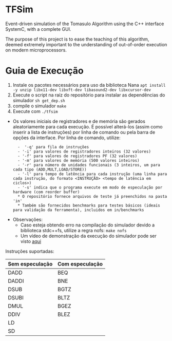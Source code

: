 
# TFSim

Event-driven simulation of the Tomasulo Algorithm using the C++ interface SystemC, with a complete GUI.

The purpose of this project is to ease the teaching of this algorithm, deemed extremely important to the understanding of
out-of-order execution on modern microprocessors.

# Guia de Execução

1. Instale os pacotes necessários para uso da biblioteca Nana
	```apt install -y unzip libx11-dev libxft-dev libasound2-dev libxcursor-dev```
2. Execute o script na raíz do repositório para instalar as dependências do simulador
	`sh get_dep.sh`
3. compile o simulador `make`
4. Execute com `./tfsim`


- Os valores iniciais de registradores e de memória são gerados aleatoriamente para cada execução. É possível alterá-los (assim como inserir a lista de instruções) por linha de comando ou pela barra de opções da interface. Por linha de comando, utilize:


		-  '-q' para fila de instruções
		- '-i' para valores de registradores inteiros (32 valores)
		- '-f' para valores de registradores PF (32 valores)
		- '-m' para valores de memória (500 valores inteiros)
		- '-r' para número de unidades funcionais (3 inteiros, um para cada tipo (ADD,MULT,LOAD/STORE))
		- '-l' para tempo de latência para cada instrução (uma linha para cada instrução, do formato <INSTRUÇÃO> <tempo de latência em ciclos>)
		- '-s' indica que o programa execute em modo de especulação por hardware (com reorder buffer)
		* O repositório fornece arquivos de teste já preenchidos na pasta 'in'
        * Também são fornecidos benchmarks para testes básicos (ideais para validação da ferramenta), incluidos em in/benchmarks
* Observações:
	- Caso esteja obtendo erro na compilação do simulador devido a biblioteca stdc++fs, utilize a regra nofs:
		```make nofs```
	- Um vídeo de demonstração da execução do simulador pode ser visto [aqui](https://youtu.be/hleCH6yndPY)


Instruções suportadas:

Sem especulação | Com especulação
---| ---|
DADD | BEQ |
DADDI| BNE |
DSUB | BGTZ |
DSUBI| BLTZ |
DMUL | BGEZ |
DDIV| BLEZ |
LD|
SD|
